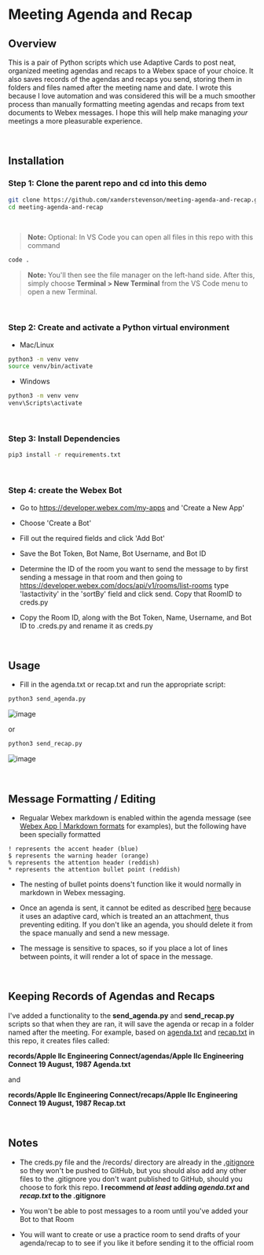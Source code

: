 # Meeting Agenda and Recap

## Overview

This is a pair of Python scripts which use Adaptive Cards to post neat, organized meeting agendas and recaps to a Webex space of your choice. It also saves records of the agendas and recaps you send, storing them in folders and files named after the meeting name and date. I wrote this because I love automation and was considered this will be a much smoother process than manually formatting meeting agendas and recaps from text documents to Webex messages. I hope this will help make managing *your* meetings a more pleasurable experience.

<br>

## Installation

### **Step 1**: Clone the parent repo and cd into this demo

```bash
git clone https://github.com/xanderstevenson/meeting-agenda-and-recap.git
cd meeting-agenda-and-recap
```
<br>

> **Note:** Optional: In VS Code you can open all files in this repo with this command
```bash
code .
```
> **Note:** You'll then see the file manager on the left-hand side. After this, simply choose **Terminal > New Terminal** from the VS Code menu to open a new Terminal.
<br>


### **Step 2**: Create and activate a Python virtual environment

- Mac/Linux
```bash
python3 -m venv venv
source venv/bin/activate
```
- Windows
```bash
python3 -m venv venv
venv\Scripts\activate
```
<br>



### **Step 3**: Install Dependencies

```bash
pip3 install -r requirements.txt
```
<br>



### **Step 4**: create the Webex Bot

- Go to https://developer.webex.com/my-apps and 'Create a New App'

- Choose 'Create a Bot'

- Fill out the required fields and click 'Add Bot'

- Save the Bot Token, Bot Name, Bot Username, and Bot ID 

- Determine the ID of the room you want to send the message to by first sending a message in that room
and then going to https://developer.webex.com/docs/api/v1/rooms/list-rooms
type 'lastactivity' in the 'sortBy' field and click send. Copy that RoomID to creds.py

- Copy the Room ID, along with the Bot Token, Name, Username, and Bot ID to .creds.py and rename it as creds.py

<br>


## Usage

- Fill in the agenda.txt or recap.txt and run the appropriate script:

```bash
python3 send_agenda.py
```

![image](https://github.com/user-attachments/assets/025bc15b-c289-46ee-a1dd-99597fd87297)


or

```bash
python3 send_recap.py
```

![image](https://github.com/user-attachments/assets/ef085469-53ed-4fcc-813b-d5fc97c6bb5a)




<br>



## Message Formatting / Editing

- Regualar Webex markdown is enabled within the agenda message (see [Webex App | Markdown formats](https://help.webex.com/en-us/article/n7i55j5/Webex-App-%7C-Markdown-formats) for examples), but the following have been specially formatted

```
! represents the accent header (blue)
$ represents the warning header (orange)
% represents the attention header (reddish)
* represents the attention bullet point (reddish)
```

- The nesting of bullet points doens't function like it would normally in markdown in Webex messaging.

- Once an agenda is sent, it cannot be edited as described [here](https://developer.webex.com/docs/api/v1/messages/edit-a-message) because it uses an adaptive card, which is treated an an attachment, thus preventing editing. If you don't like an agenda, you should delete it from the space manually and send a new message.

- The message is sensitive to spaces, so if you place a lot of lines between points, it will render a lot of space in the message.

<br>

## Keeping Records of Agendas and Recaps

I've added a functionality to the **send_agenda.py** and **send_recap.py** scripts so that when they are ran, it will save the agenda or recap in a folder named after the meeting. For example, based on [agenda.txt](https://github.com/xanderstevenson/meeting-agenda-and-recap/blob/main/agenda.txt) and [recap.txt](https://github.com/xanderstevenson/meeting-agenda-and-recap/blob/main/recap.txt) in this repo, it creates files called:

**records/Apple IIc Engineering Connect/agendas/Apple IIc Engineering Connect 19 August, 1987 Agenda.txt**

and 

**records/Apple IIc Engineering Connect/recaps/Apple IIc Engineering Connect 19 August, 1987 Recap.txt**

<br>

## Notes

- The creds.py file and the /records/ directory are already in the [.gitignore](https://github.com/xanderstevenson/meeting-agenda-and-recap/blob/main/.gitignore) so they won't be pushed to GitHub, but you should also add any other files to the .gitignore you don't want published to GitHub, should you choose to fork this repo. **I recommend *at least* adding *agenda.txt* and *recap.txt* to the .gitignore**

- You won't be able to post messages to a room until you've added your Bot to that Room

- You will want to create or use a practice room to send drafts of your agenda/recap to to see if you like it before sending it to the official room
